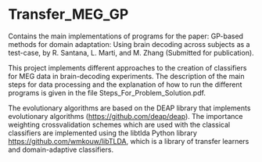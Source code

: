 # Transfer_MEG_GP

Contains the main implementations of programs for the paper:  GP-based methods for domain adaptation: Using brain decoding across subjects as a test-case, by   R. Santana, L. Marti, and M. Zhang (Submitted for publication).

This project implements different approaches to the creation of classifiers for MEG data in brain-decoding experiments.
The description of the main steps for data processing and the explanation of how to run  the different programs is given in the file Steps_For_Problem_Solution.pdf.

 The evolutionary algorithms are based on the DEAP library that implements evolutionary algorithms (https://github.com/deap/deap). The importance weighting crossvalidation schemes which are used with the classical classifiers are implemented using the libtlda Python library https://github.com/wmkouw/libTLDA, which is a library of transfer learners and domain-adaptive classifiers.  
